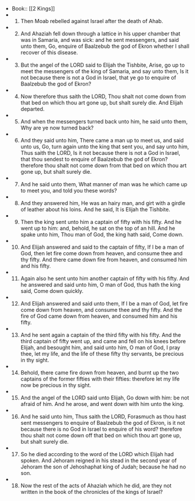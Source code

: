 - Book:: [[2 Kings]]
- 1. Then Moab rebelled against Israel after the death of Ahab.
- 2. And Ahaziah fell down through a lattice in his upper chamber that was in Samaria, and was sick: and he sent messengers, and said unto them, Go, enquire of Baalzebub the god of Ekron whether I shall recover of this disease.
- 3. But the angel of the LORD said to Elijah the Tishbite, Arise, go up to meet the messengers of the king of Samaria, and say unto them, Is it not because there is not a God in Israel, that ye go to enquire of Baalzebub the god of Ekron?
- 4. Now therefore thus saith the LORD, Thou shalt not come down from that bed on which thou art gone up, but shalt surely die. And Elijah departed.
- 5. And when the messengers turned back unto him, he said unto them, Why are ye now turned back?
- 6. And they said unto him, There came a man up to meet us, and said unto us, Go, turn again unto the king that sent you, and say unto him, Thus saith the LORD, Is it not because there is not a God in Israel, that thou sendest to enquire of Baalzebub the god of Ekron? therefore thou shalt not come down from that bed on which thou art gone up, but shalt surely die.
- 7. And he said unto them, What manner of man was he which came up to meet you, and told you these words?
- 8. And they answered him, He was an hairy man, and girt with a girdle of leather about his loins. And he said, It is Elijah the Tishbite.
- 9. Then the king sent unto him a captain of fifty with his fifty. And he went up to him: and, behold, he sat on the top of an hill. And he spake unto him, Thou man of God, the king hath said, Come down.
- 10. And Elijah answered and said to the captain of fifty, If I be a man of God, then let fire come down from heaven, and consume thee and thy fifty. And there came down fire from heaven, and consumed him and his fifty.
- 11. Again also he sent unto him another captain of fifty with his fifty. And he answered and said unto him, O man of God, thus hath the king said, Come down quickly.
- 12. And Elijah answered and said unto them, If I be a man of God, let fire come down from heaven, and consume thee and thy fifty. And the fire of God came down from heaven, and consumed him and his fifty.
- 13. And he sent again a captain of the third fifty with his fifty. And the third captain of fifty went up, and came and fell on his knees before Elijah, and besought him, and said unto him, O man of God, I pray thee, let my life, and the life of these fifty thy servants, be precious in thy sight.
- 14. Behold, there came fire down from heaven, and burnt up the two captains of the former fifties with their fifties: therefore let my life now be precious in thy sight.
- 15. And the angel of the LORD said unto Elijah, Go down with him: be not afraid of him. And he arose, and went down with him unto the king.
- 16. And he said unto him, Thus saith the LORD, Forasmuch as thou hast sent messengers to enquire of Baalzebub the god of Ekron, is it not because there is no God in Israel to enquire of his word? therefore thou shalt not come down off that bed on which thou art gone up, but shalt surely die.
- 17. So he died according to the word of the LORD which Elijah had spoken. And Jehoram reigned in his stead in the second year of Jehoram the son of Jehoshaphat king of Judah; because he had no son.
- 18. Now the rest of the acts of Ahaziah which he did, are they not written in the book of the chronicles of the kings of Israel?
